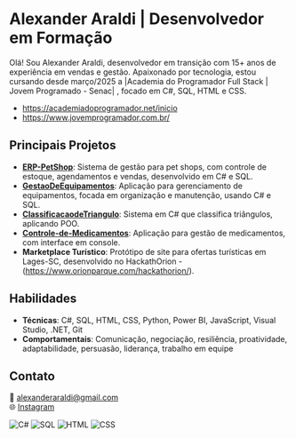 # Alexander Araldi | Desenvolvedor em Formação

Olá! Sou Alexander Araldi, desenvolvedor em transição com 15+ anos de experiência em vendas e gestão. Apaixonado por tecnologia, estou cursando desde março/2025 a |Academia do Programador Full Stack | Jovem Programado - Senac| , focado em C#, SQL, HTML e CSS.
- https://academiadoprogramador.net/inicio
- https://www.jovemprogramador.com.br/

## Principais Projetos
- **[ERP-PetShop](https://github.com/AlexAraldi/ERP-PetShop)**: Sistema de gestão para pet shops, com controle de estoque, agendamentos e vendas, desenvolvido em C# e SQL.
- **[GestaoDeEquipamentos](https://github.com/AlexAraldi/GestaoDeEquipamentos)**: Aplicação para gerenciamento de equipamentos, focada em organização e manutenção, usando C# e SQL.
- **[ClassificacaodeTriangulo](https://github.com/alexaraldi/ClassificacaodeTriangulo)**: Sistema em C# que classifica triângulos, aplicando POO.
- **[Controle-de-Medicamentos](https://github.com/alexaraldi/Controle-de-Medicamentos)**: Aplicação para gestão de medicamentos, com interface em console.
- **Marketplace Turístico**: Protótipo de site para ofertas turísticas em Lages-SC, desenvolvido no HackathOrion - (https://www.orionparque.com/hackathorion/).

## Habilidades
- **Técnicas**: C#, SQL, HTML, CSS, Python, Power BI, JavaScript, Visual Studio, .NET, Git
- **Comportamentais**: Comunicação, negociação, resiliência, proatividade, adaptabilidade, persuasão, liderança, trabalho em equipe

## Contato
📧 alexanderaraldi@gmail.com  
🌐 [Instagram](https://www.instagram.com/alex_araldi)

![C#](https://img.shields.io/badge/-C%23-239120?style=flat&logo=c-sharp) ![SQL](https://img.shields.io/badge/-SQL-4479A1?style=flat&logo=postgresql) ![HTML](https://img.shields.io/badge/-HTML-E34F26?style=flat&logo=html5) ![CSS](https://img.shields.io/badge/-CSS-1572B6?style=flat&logo=css3)
